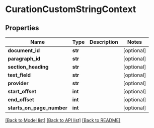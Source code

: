 # CurationCustomStringContext

## Properties
Name | Type | Description | Notes
------------ | ------------- | ------------- | -------------
**document_id** | **str** |  | [optional] 
**paragraph_id** | **str** |  | [optional] 
**section_heading** | **str** |  | [optional] 
**text_field** | **str** |  | [optional] 
**provider** | **str** |  | [optional] 
**start_offset** | **int** |  | [optional] 
**end_offset** | **int** |  | [optional] 
**starts_on_page_number** | **int** |  | [optional] 

[[Back to Model list]](../README.md#documentation-for-models) [[Back to API list]](../README.md#documentation-for-api-endpoints) [[Back to README]](../README.md)

